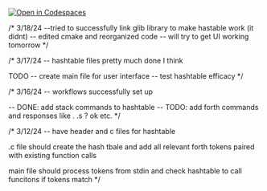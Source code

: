 [![Open in Codespaces](https://classroom.github.com/assets/launch-codespace-7f7980b617ed060a017424585567c406b6ee15c891e84e1186181d67ecf80aa0.svg)](https://classroom.github.com/open-in-codespaces?assignment_repo_id=13584757)

/* 3/18/24
--tried to successfully link glib library to make hastable work
   (it didnt) 
-- edited cmake and reorganized code
-- will try to get UI working tomorrow 
*/

/* 3/17/24
-- hashtable files pretty much done I think

TODO 
-- create main file for user interface
-- test hashtable efficacy
*/

/* 3/16/24
-- workflows successfully set up 

-- DONE: add stack commands to hashtable
-- TODO: add forth commands and responses like . .s ? ok etc. 
*/

/* 3/12/24 
-- have header and c files for hashtable 

.c file should create the hash tbale and add all relevant forth tokens paired with existing function calls 

main file should process tokens from stdin and check hashtable to call funcitons if tokens match 
*/

